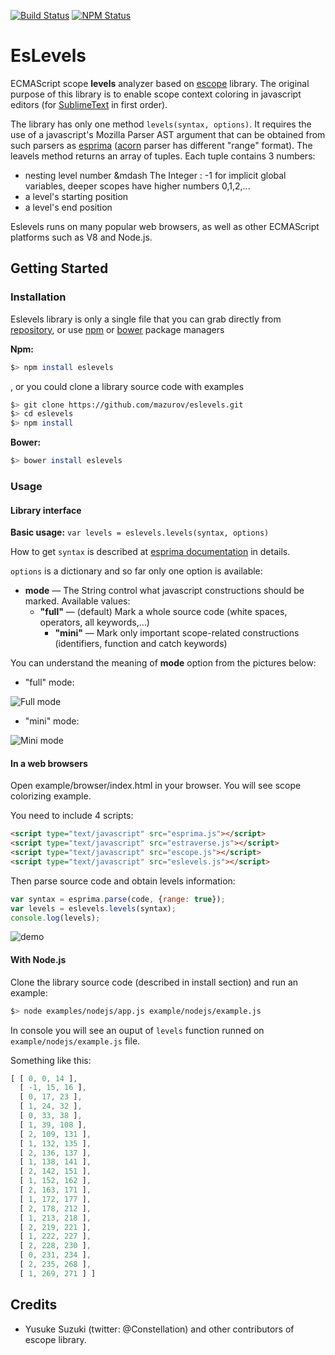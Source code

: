 [![Build Status](https://travis-ci.org/mazurov/eslevels.png)](https://travis-ci.org/mazurov/eslevels)
[![NPM Status](https://badge.fury.io/js/eslevels.png)](https://npmjs.org/package/eslevels)


EsLevels
=======

ECMAScript scope **levels** analyzer based on [escope](https://github.com/Constellation/escope) library.
The original purpose of this library is to enable scope context coloring in javascript editors
(for [SublimeText](https://github.com/mazurov/sublime-levels) in first order).

The library has only one method `levels(syntax, options)`.  It requires the use of a javascript's
Mozilla Parser AST argument that can be obtained from such parsers as [esprima](git://github.com/ariya/esprima.git)
([acorn](https://github.com/marijnh/acorn) parser has different "range" format). The leavels method returns an array of tuples.
Each tuple contains 3 numbers:

*  nesting level number &mdash The Integer : -1 for implicit global variables, deeper scopes have higher numbers 0,1,2,...
*  a level's starting position
*  a level's end position

Eslevels runs on many popular web browsers, as well as other ECMAScript platforms such as V8 and Node.js.

## Getting Started

### Installation

Eslevels library is only a single file that you can grab directly from
[repository](https://raw.github.com/mazurov/eslevels/master/eslevels.js), or
use [npm](https://npmjs.org/package/eslevels) or [bower](http://bower.io/) package managers

**Npm:**

```sh
$> npm install eslevels
```

, or you could clone a library source code with examples

```sh
$> git clone https://github.com/mazurov/eslevels.git
$> cd eslevels
$> npm install
```

**Bower:**

```sh
$> bower install eslevels
```

### Usage

#### Library interface

**Basic usage:**
```var levels = eslevels.levels(syntax, options)```

How to get ```syntax``` is described at [esprima documentation](http://esprima.org/doc/index.html) in details.

```options``` is a dictionary and so far only one option is available:

* **mode** &mdash; The String control what javascript constructions should be marked. Available values:
  - __"full"__ &mdash; (default)  Mark a whole source code (white spaces, operators, all keywords,...)
	- __"mini"__ &mdash; Mark only important scope-related constructions (identifiers, function and catch keywords)

You can understand the meaning of **mode** option from the pictures below:

* "full" mode:

![Full mode](https://raw.github.com/mazurov/eslevels/master/docs/images/mode-full.png)

* "mini" mode:

![Mini mode](https://raw.github.com/mazurov/eslevels/master/docs/images/mode-mini.png)


#### In a web browsers

Open example/browser/index.html in your browser. You will see scope colorizing example.

You need to include 4 scripts:

```html
<script type="text/javascript" src="esprima.js"></script>
<script type="text/javascript" src="estraverse.js"></script>
<script type="text/javascript" src="escope.js"></script>
<script type="text/javascript" src="eslevels.js"></script>
```

 Then parse source code and obtain levels information:

 ```javascript
 var syntax = esprima.parse(code, {range: true});
 var levels = eslevels.levels(syntax);
 console.log(levels);
 ```

![demo](https://raw.github.com/mazurov/eslevels/master/examples/browser/screenshot.png)

#### With Node.js

Clone the library source code (described in install section) and run an example:

```sh
$> node examples/nodejs/app.js example/nodejs/example.js
```

In console you will see an ouput of ``levels`` function runned on ```example/nodejs/example.js``` file.

Something like this:

```javascript
[ [ 0, 0, 14 ],
  [ -1, 15, 16 ],
  [ 0, 17, 23 ],
  [ 1, 24, 32 ],
  [ 0, 33, 38 ],
  [ 1, 39, 108 ],
  [ 2, 109, 131 ],
  [ 1, 132, 135 ],
  [ 2, 136, 137 ],
  [ 1, 138, 141 ],
  [ 2, 142, 151 ],
  [ 1, 152, 162 ],
  [ 2, 163, 171 ],
  [ 1, 172, 177 ],
  [ 2, 178, 212 ],
  [ 1, 213, 218 ],
  [ 2, 219, 221 ],
  [ 1, 222, 227 ],
  [ 2, 228, 230 ],
  [ 0, 231, 234 ],
  [ 2, 235, 268 ],
  [ 1, 269, 271 ] ]
```


## Credits

* Yusuke Suzuki (twitter: @Constellation) and other contributors of escope library.
